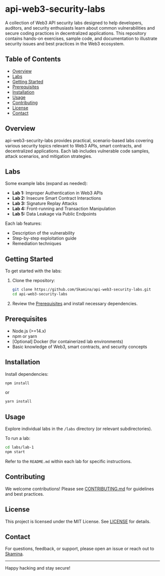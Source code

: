 # api-web3-security-labs

A collection of Web3 API security labs designed to help developers, auditors, and security enthusiasts learn about common vulnerabilities and secure coding practices in decentralized applications. This repository contains hands-on exercises, sample code, and documentation to illustrate security issues and best practices in the Web3 ecosystem.

## Table of Contents

- [Overview](#overview)
- [Labs](#labs)
- [Getting Started](#getting-started)
- [Prerequisites](#prerequisites)
- [Installation](#installation)
- [Usage](#usage)
- [Contributing](#contributing)
- [License](#license)
- [Contact](#contact)

## Overview

api-web3-security-labs provides practical, scenario-based labs covering various security topics relevant to Web3 APIs, smart contracts, and decentralized applications. Each lab includes vulnerable code samples, attack scenarios, and mitigation strategies.

## Labs

Some example labs (expand as needed):

- **Lab 1:** Improper Authentication in Web3 APIs
- **Lab 2:** Insecure Smart Contract Interactions
- **Lab 3:** Signature Replay Attacks
- **Lab 4:** Front-running and Transaction Manipulation
- **Lab 5:** Data Leakage via Public Endpoints

Each lab features:

- Description of the vulnerability
- Step-by-step exploitation guide
- Remediation techniques

## Getting Started

To get started with the labs:

1. Clone the repository:
    ```bash
    git clone https://github.com/Skamina/api-web3-security-labs.git
    cd api-web3-security-labs
    ```
2. Review the [Prerequisites](#prerequisites) and install necessary dependencies.

## Prerequisites

- Node.js (>=14.x)
- npm or yarn
- [Optional] Docker (for containerized lab environments)
- Basic knowledge of Web3, smart contracts, and security concepts

## Installation

Install dependencies:

```bash
npm install
```
or
```bash
yarn install
```

## Usage

Explore individual labs in the `/labs` directory (or relevant subdirectories).

To run a lab:

```bash
cd labs/lab-1
npm start
```

Refer to the `README.md` within each lab for specific instructions.

## Contributing

We welcome contributions! Please see [CONTRIBUTING.md](CONTRIBUTING.md) for guidelines and best practices.

## License

This project is licensed under the MIT License. See [LICENSE](LICENSE) for details.

## Contact

For questions, feedback, or support, please open an issue or reach out to [Skamina](https://github.com/Skamina).

---

Happy hacking and stay secure!
